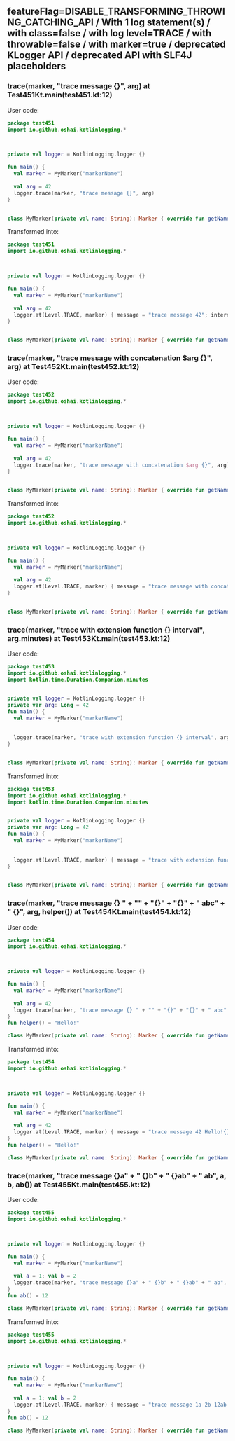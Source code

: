 ## featureFlag=DISABLE_TRANSFORMING_THROWING_CATCHING_API / With 1 log statement(s) / with class=false / with log level=TRACE / with throwable=false / with marker=true / deprecated KLogger API / deprecated API with SLF4J placeholders



###  trace(marker, "trace message {}", arg) at Test451Kt.main(test451.kt:12)

User code:
```kotlin
package test451
import io.github.oshai.kotlinlogging.*



private val logger = KotlinLogging.logger {}

fun main() {
  val marker = MyMarker("markerName")
  
  val arg = 42
  logger.trace(marker, "trace message {}", arg)
}


class MyMarker(private val name: String): Marker { override fun getName() = name }

```
  
Transformed into:
```kotlin
package test451
import io.github.oshai.kotlinlogging.*



private val logger = KotlinLogging.logger {}

fun main() {
  val marker = MyMarker("markerName")
  
  val arg = 42
  logger.at(Level.TRACE, marker) { message = "trace message 42"; internalCompilerData = KLoggingEventBuilder.InternalCompilerData(messageTemplate = "\"trace message {}\"", className = "test451.Test451Kt", methodName = "main", fileName = "test451.kt", lineNumber = 12)
}


class MyMarker(private val name: String): Marker { override fun getName() = name }

```

###  trace(marker, "trace message with concatenation $arg {}", arg) at Test452Kt.main(test452.kt:12)

User code:
```kotlin
package test452
import io.github.oshai.kotlinlogging.*



private val logger = KotlinLogging.logger {}

fun main() {
  val marker = MyMarker("markerName")
  
  val arg = 42
  logger.trace(marker, "trace message with concatenation $arg {}", arg)
}


class MyMarker(private val name: String): Marker { override fun getName() = name }

```
  
Transformed into:
```kotlin
package test452
import io.github.oshai.kotlinlogging.*



private val logger = KotlinLogging.logger {}

fun main() {
  val marker = MyMarker("markerName")
  
  val arg = 42
  logger.at(Level.TRACE, marker) { message = "trace message with concatenation 42 42"; internalCompilerData = KLoggingEventBuilder.InternalCompilerData(messageTemplate = "\"trace message with concatenation $arg {}\"", className = "test452.Test452Kt", methodName = "main", fileName = "test452.kt", lineNumber = 12)
}


class MyMarker(private val name: String): Marker { override fun getName() = name }

```

###  trace(marker, "trace with extension function {} interval", arg.minutes) at Test453Kt.main(test453.kt:12)

User code:
```kotlin
package test453
import io.github.oshai.kotlinlogging.*
import kotlin.time.Duration.Companion.minutes


private val logger = KotlinLogging.logger {}
private var arg: Long = 42
fun main() {
  val marker = MyMarker("markerName")
  
  
  logger.trace(marker, "trace with extension function {} interval", arg.minutes)
}


class MyMarker(private val name: String): Marker { override fun getName() = name }

```
  
Transformed into:
```kotlin
package test453
import io.github.oshai.kotlinlogging.*
import kotlin.time.Duration.Companion.minutes


private val logger = KotlinLogging.logger {}
private var arg: Long = 42
fun main() {
  val marker = MyMarker("markerName")
  
  
  logger.at(Level.TRACE, marker) { message = "trace with extension function 42m interval"; internalCompilerData = KLoggingEventBuilder.InternalCompilerData(messageTemplate = "\"trace with extension function {} interval\"", className = "test453.Test453Kt", methodName = "main", fileName = "test453.kt", lineNumber = 12)
}


class MyMarker(private val name: String): Marker { override fun getName() = name }

```

###  trace(marker, "trace message {} " + "" + "{}" + "{}" + " abc" + " {}", arg, helper()) at Test454Kt.main(test454.kt:12)

User code:
```kotlin
package test454
import io.github.oshai.kotlinlogging.*



private val logger = KotlinLogging.logger {}

fun main() {
  val marker = MyMarker("markerName")
  
  val arg = 42
  logger.trace(marker, "trace message {} " + "" + "{}" + "{}" + " abc" + " {}", arg, helper())
}
fun helper() = "Hello!"

class MyMarker(private val name: String): Marker { override fun getName() = name }

```
  
Transformed into:
```kotlin
package test454
import io.github.oshai.kotlinlogging.*



private val logger = KotlinLogging.logger {}

fun main() {
  val marker = MyMarker("markerName")
  
  val arg = 42
  logger.at(Level.TRACE, marker) { message = "trace message 42 Hello!{} abc {}"; internalCompilerData = KLoggingEventBuilder.InternalCompilerData(messageTemplate = "\"trace message {} \" + \"\" + \"{}\" + \"{}\" + \" abc\" + \" {}\"", className = "test454.Test454Kt", methodName = "main", fileName = "test454.kt", lineNumber = 12)
}
fun helper() = "Hello!"

class MyMarker(private val name: String): Marker { override fun getName() = name }

```

###  trace(marker, "trace message {}a" + " {}b" + " {}ab" + " ab", a, b, ab()) at Test455Kt.main(test455.kt:12)

User code:
```kotlin
package test455
import io.github.oshai.kotlinlogging.*



private val logger = KotlinLogging.logger {}

fun main() {
  val marker = MyMarker("markerName")
  
  val a = 1; val b = 2
  logger.trace(marker, "trace message {}a" + " {}b" + " {}ab" + " ab", a, b, ab())
}
fun ab() = 12

class MyMarker(private val name: String): Marker { override fun getName() = name }

```
  
Transformed into:
```kotlin
package test455
import io.github.oshai.kotlinlogging.*



private val logger = KotlinLogging.logger {}

fun main() {
  val marker = MyMarker("markerName")
  
  val a = 1; val b = 2
  logger.at(Level.TRACE, marker) { message = "trace message 1a 2b 12ab ab"; internalCompilerData = KLoggingEventBuilder.InternalCompilerData(messageTemplate = "\"trace message {}a\" + \" {}b\" + \" {}ab\" + \" ab\"", className = "test455.Test455Kt", methodName = "main", fileName = "test455.kt", lineNumber = 12)
}
fun ab() = 12

class MyMarker(private val name: String): Marker { override fun getName() = name }

```
